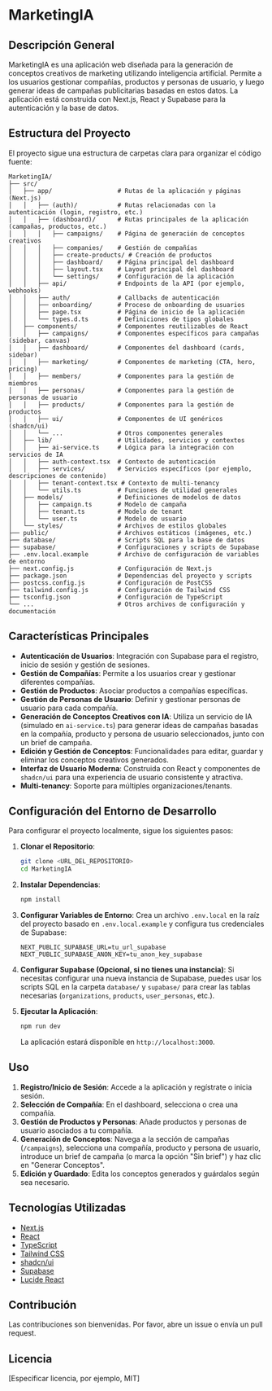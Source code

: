 # MarketingIA

## Descripción General

MarketingIA es una aplicación web diseñada para la generación de conceptos creativos de marketing utilizando inteligencia artificial. Permite a los usuarios gestionar compañías, productos y personas de usuario, y luego generar ideas de campañas publicitarias basadas en estos datos. La aplicación está construida con Next.js, React y Supabase para la autenticación y la base de datos.

## Estructura del Proyecto

El proyecto sigue una estructura de carpetas clara para organizar el código fuente:

```
MarketingIA/
├── src/
│   ├── app/                  # Rutas de la aplicación y páginas (Next.js)
│   │   ├── (auth)/           # Rutas relacionadas con la autenticación (login, registro, etc.)
│   │   ├── (dashboard)/      # Rutas principales de la aplicación (campañas, productos, etc.)
│   │   │   ├── campaigns/    # Página de generación de conceptos creativos
│   │   │   ├── companies/    # Gestión de compañías
│   │   │   ├── create-products/ # Creación de productos
│   │   │   ├── dashboard/    # Página principal del dashboard
│   │   │   ├── layout.tsx    # Layout principal del dashboard
│   │   │   └── settings/     # Configuración de la aplicación
│   │   ├── api/              # Endpoints de la API (por ejemplo, webhooks)
│   │   ├── auth/             # Callbacks de autenticación
│   │   ├── onboarding/       # Proceso de onboarding de usuarios
│   │   ├── page.tsx          # Página de inicio de la aplicación
│   │   └── types.d.ts        # Definiciones de tipos globales
│   ├── components/           # Componentes reutilizables de React
│   │   ├── campaigns/        # Componentes específicos para campañas (sidebar, canvas)
│   │   ├── dashboard/        # Componentes del dashboard (cards, sidebar)
│   │   ├── marketing/        # Componentes de marketing (CTA, hero, pricing)
│   │   ├── members/          # Componentes para la gestión de miembros
│   │   ├── personas/         # Componentes para la gestión de personas de usuario
│   │   ├── products/         # Componentes para la gestión de productos
│   │   ├── ui/               # Componentes de UI genéricos (shadcn/ui)
│   │   └── ...               # Otros componentes generales
│   ├── lib/                  # Utilidades, servicios y contextos
│   │   ├── ai-service.ts     # Lógica para la integración con servicios de IA
│   │   ├── auth-context.tsx  # Contexto de autenticación
│   │   ├── services/         # Servicios específicos (por ejemplo, descripciones de contenido)
│   │   ├── tenant-context.tsx # Contexto de multi-tenancy
│   │   └── utils.ts          # Funciones de utilidad generales
│   ├── models/               # Definiciones de modelos de datos
│   │   ├── campaign.ts       # Modelo de campaña
│   │   ├── tenant.ts         # Modelo de tenant
│   │   └── user.ts           # Modelo de usuario
│   └── styles/               # Archivos de estilos globales
├── public/                   # Archivos estáticos (imágenes, etc.)
├── database/                 # Scripts SQL para la base de datos
├── supabase/                 # Configuraciones y scripts de Supabase
├── .env.local.example        # Archivo de configuración de variables de entorno
├── next.config.js            # Configuración de Next.js
├── package.json              # Dependencias del proyecto y scripts
├── postcss.config.js         # Configuración de PostCSS
├── tailwind.config.js        # Configuración de Tailwind CSS
├── tsconfig.json             # Configuración de TypeScript
└── ...                       # Otros archivos de configuración y documentación
```

## Características Principales

-   **Autenticación de Usuarios**: Integración con Supabase para el registro, inicio de sesión y gestión de sesiones.
-   **Gestión de Compañías**: Permite a los usuarios crear y gestionar diferentes compañías.
-   **Gestión de Productos**: Asociar productos a compañías específicas.
-   **Gestión de Personas de Usuario**: Definir y gestionar personas de usuario para cada compañía.
-   **Generación de Conceptos Creativos con IA**: Utiliza un servicio de IA (simulado en `ai-service.ts`) para generar ideas de campañas basadas en la compañía, producto y persona de usuario seleccionados, junto con un brief de campaña.
-   **Edición y Gestión de Conceptos**: Funcionalidades para editar, guardar y eliminar los conceptos creativos generados.
-   **Interfaz de Usuario Moderna**: Construida con React y componentes de `shadcn/ui` para una experiencia de usuario consistente y atractiva.
-   **Multi-tenancy**: Soporte para múltiples organizaciones/tenants.

## Configuración del Entorno de Desarrollo

Para configurar el proyecto localmente, sigue los siguientes pasos:

1.  **Clonar el Repositorio**:
    ```bash
    git clone <URL_DEL_REPOSITORIO>
    cd MarketingIA
    ```

2.  **Instalar Dependencias**:
    ```bash
    npm install
    ```

3.  **Configurar Variables de Entorno**:
    Crea un archivo `.env.local` en la raíz del proyecto basado en `.env.local.example` y configura tus credenciales de Supabase:
    ```env
    NEXT_PUBLIC_SUPABASE_URL=tu_url_supabase
    NEXT_PUBLIC_SUPABASE_ANON_KEY=tu_anon_key_supabase
    ```

4.  **Configurar Supabase (Opcional, si no tienes una instancia)**:
    Si necesitas configurar una nueva instancia de Supabase, puedes usar los scripts SQL en la carpeta `database/` y `supabase/` para crear las tablas necesarias (`organizations`, `products`, `user_personas`, etc.).

5.  **Ejecutar la Aplicación**:
    ```bash
    npm run dev
    ```
    La aplicación estará disponible en `http://localhost:3000`.

## Uso

1.  **Registro/Inicio de Sesión**: Accede a la aplicación y regístrate o inicia sesión.
2.  **Selección de Compañía**: En el dashboard, selecciona o crea una compañía.
3.  **Gestión de Productos y Personas**: Añade productos y personas de usuario asociados a tu compañía.
4.  **Generación de Conceptos**: Navega a la sección de campañas (`/campaigns`), selecciona una compañía, producto y persona de usuario, introduce un brief de campaña (o marca la opción "Sin brief") y haz clic en "Generar Conceptos".
5.  **Edición y Guardado**: Edita los conceptos generados y guárdalos según sea necesario.

## Tecnologías Utilizadas

-   [Next.js](https://nextjs.org/)
-   [React](https://react.dev/)
-   [TypeScript](https://www.typescriptlang.org/)
-   [Tailwind CSS](https://tailwindcss.com/)
-   [shadcn/ui](https://ui.shadcn.com/)
-   [Supabase](https://supabase.com/)
-   [Lucide React](https://lucide.dev/)

## Contribución

Las contribuciones son bienvenidas. Por favor, abre un issue o envía un pull request.

## Licencia

[Especificar licencia, por ejemplo, MIT]
